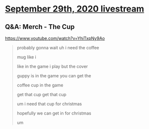 # [September 29th, 2020 livestream](../2020-09-29.md)
## Q&A: Merch - The Cup
https://www.youtube.com/watch?v=YhiTxpNy9Ao
> probably gonna wait uh i need the coffee
> 
> mug like i
> 
> like in the game i play but the cover
> 
> guppy is in the game you can get the
> 
> coffee cup in the game
> 
> get that cup get that cup
> 
> um i need that cup for christmas
> 
> hopefully we can get in for christmas
> 
> um
> 
